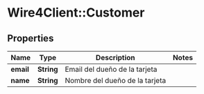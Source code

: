 # Wire4Client::Customer

## Properties
Name | Type | Description | Notes
------------ | ------------- | ------------- | -------------
**email** | **String** | Email del dueño de la tarjeta | 
**name** | **String** | Nombre del dueño de la tarjeta | 


